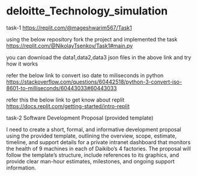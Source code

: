 # deloitte_Technology_simulation

task-1 https://replit.com/@mageshwarim567/Task1

using the below repository fork the project and implemented the task
https://replit.com/@NikolayTsenkov/Task1#main.py

you can download the data1,data2,data3 json files in the above link and try how it works

refer the below link to convert iso date to miliseconds in python
https://stackoverflow.com/questions/60442518/python-3-convert-iso-8601-to-milliseconds/60443033#60443033

refer this the below link to get know about replit
https://docs.replit.com/getting-started/intro-replit

task-2 Software Development Proposal (provided template)

I need to create a short, formal, and informative development proposal using the provided template, outlining the overview, scope, estimate, timeline, and support details for a private intranet dashboard that monitors the health of 9 machines in each of Daikibo’s 4 factories.
The proposal will follow the template’s structure, include references to its graphics, and provide clear man-hour estimates, milestones, and ongoing support information.

